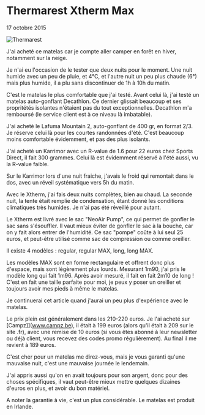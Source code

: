 # Thermarest Xtherm Max

17 octobre 2015

![Thermarest](https://voyage.wains.be/images/helix200-thermarest.jpg)

J'ai acheté ce matelas car je compte aller camper en forêt en hiver, notamment sur la neige.

Je n'ai eu l'occasion de le tester que deux nuits pour le moment. Une nuit humide avec un peu de pluie, et 4°C, et l'autre nuit un peu plus chaude (6°) mais plus humide, il a plu sans discontinuer de 1h à 10h du matin.

C'est le matelas le plus comfortable que j'ai testé. Avant celui là, j'ai testé un matelas auto-gonflant Decathlon. Ce dernier glissait beaucoup et ses propritétés isolantes n'étaient pas du tout exceptionnelles. Decathlon m'a remboursé (le service client est à ce niveau là imbatable).

J'ai acheté le Lafuma Mountain 2, auto-gonflant de 400 gr, en format 2/3. Je réserve celui là pour les courtes randonnées d'été. C'est beaucoup moins comfortable évidemment, et pas des plus isolants.

J'ai acheté un Karrimor avec un R-value de 1.6 pour 22 euros chez Sports Direct, il fait 300 grammes. Celui là est évidemment réservé à l'été aussi, vu la R-value faible.

Sur le Karrimor lors d'une nuit fraiche, j'avais le froid qui remontait dans le dos, avec un réveil systématique vers 5h du matin.

Avec le Xtherm, j'ai fais deux nuits complètes, bien au chaud. La seconde nuit, la tente était remplie de condensation, étant donné les conditions climatiques très humides. Je n'ai pas été réveillé pour autant.

Le Xtherm est livré avec le sac "NeoAir Pump", ce qui permet de gonfler le sac sans s'ésouffler. Il vaut mieux éviter de gonfler le sac à la bouche, car on y fait alors entrer de l'humidité. Ce sac "pompe" coûte à lui seul 25 euros, et peut-être utilisé comme sac de compression ou comme oreiller.

Il existe 4 modèles : regular, regular MAX, long, long MAX.

Les modèles MAX sont en forme rectangulaire et offrent donc plus d'espace, mais sont légèrement plus lourds. Mesurant 1m90, j'ai pris le modèle long qui fait 1m96. Après avoir mesuré, il fait en fait 2m10 de long ! C'est en fait une taille parfaite pour moi, je peux y poser un oreiller et toujours avoir mes pieds à même le matelas.

Je continuerai cet article quand j'aurai un peu plus d'expérience avec le matelas.

Le prix plein est généralement dans les 210-220 euros. Je l'ai acheté sur [Campz]](www.campz.be), il était à 199 euros (alors qu'il était à 209 sur le site .fr), avec une remise de 10 euros (si vous êtes abonné à leur newsletter ou déjà client, vous recevez des codes promo régulièrement). Au final il me revient à 189 euros.

C'est cher pour un matelas me direz-vous, mais je vous garanti qu'une mauvaise nuit, c'est une mauvaise journée le lendemain.

J'ai appris aussi qu'on en avait toujours pour son argent, donc pour des choses spécifiques, il vaut peut-être mieux mettre quelques dizaines d'euros en plus, et avoir du bon matériel.

A noter la garantie à vie, c'est un plus considérable. Le matelas est produit en Irlande.
